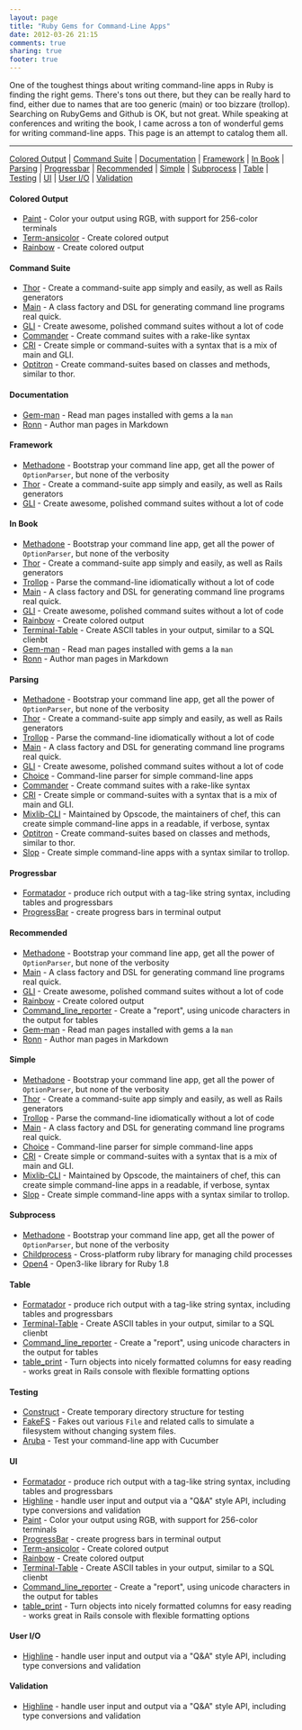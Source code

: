 ```yaml
---
layout: page
title: "Ruby Gems for Command-Line Apps"
date: 2012-03-26 21:15
comments: true
sharing: true
footer: true
---
```

One of the toughest things about writing command-line apps in Ruby is finding the right gems.  There's tons out there, but they
can be really hard to find, either due to names that are too generic (main) or too bizzare (trollop).  Searching on RubyGems and
Github is OK, but not great.  While speaking at conferences and writing the book, I came across a ton of wonderful
gems for writing command-line apps.  This page is an attempt to catalog them all.

----



<a href='#tag-colored_output'>Colored Output</a> | <a href='#tag-command_suite'>Command Suite</a> | <a href='#tag-documentation'>Documentation</a> | <a href='#tag-framework'>Framework</a> | <a href='#tag-inbook'>In Book</a> | <a href='#tag-parsing'>Parsing</a> | <a href='#tag-progressbar'>Progressbar</a> | <a href='#tag-recommended'>Recommended</a> | <a href='#tag-simple'>Simple</a> | <a href='#tag-subprocess'>Subprocess</a> | <a href='#tag-table'>Table</a> | <a href='#tag-testing'>Testing</a> | <a href='#tag-ui'>UI</a> | <a href='#tag-user_io'>User I/O</a> | <a href='#tag-validation'>Validation</a>


<a name='tag-colored_output'></a>
#### Colored Output
* <a href='https:/github.com/janlelis/paint'>Paint</a> - Color your output using RGB, with support for 256-color terminals
* <a href='https:/github.com/flori/term-ansicolor.git'>Term-ansicolor</a> - Create colored output
* <a href='https://github.com/sickill/rainbow'>Rainbow</a> - Create colored output

<a name='tag-command_suite'></a>
#### Command Suite
* <a href='http://www.github.com/wycats/thor'>Thor</a> - Create a command-suite app simply and easily, as well as Rails generators
* <a href='http://github.com/ahoward/main'>Main</a> - A class factory and DSL for generating command line programs real quick.
* <a href='http://github.com/davetron5000/gli'>GLI</a> - Create awesome, polished command suites without a lot of code
* <a href='https:/github.com/visionmedia/commander'>Commander</a> - Create command suites with a rake-like syntax
* <a href='https:/github.com/ddfreyne/cri'>CRI</a> - Create simple or command-suites with a syntax that is a mix of main and GLI.
* <a href='https:/github.com/joshbuddy/optitron'>Optitron</a> - Create command-suites based on classes and methods, similar to thor.

<a name='tag-documentation'></a>
#### Documentation
* <a href='https://github.com/defunkt/gem-man'>Gem-man</a> - Read man pages installed with gems a la `man`
* <a href='https://github.com/rtomayko/ronn'>Ronn</a> - Author man pages in Markdown

<a name='tag-framework'></a>
#### Framework
* <a href='http://www.github.com/davetron5000/methadone'>Methadone</a> - Bootstrap your command line app, get all the power of `OptionParser`, but none of the verbosity
* <a href='http://www.github.com/wycats/thor'>Thor</a> - Create a command-suite app simply and easily, as well as Rails generators
* <a href='http://github.com/davetron5000/gli'>GLI</a> - Create awesome, polished command suites without a lot of code

<a name='tag-inbook'></a>
#### In Book
* <a href='http://www.github.com/davetron5000/methadone'>Methadone</a> - Bootstrap your command line app, get all the power of `OptionParser`, but none of the verbosity
* <a href='http://www.github.com/wycats/thor'>Thor</a> - Create a command-suite app simply and easily, as well as Rails generators
* <a href='http://trollop.rubyforge.org'>Trollop</a> - Parse the command-line idiomatically without a lot of code
* <a href='http://github.com/ahoward/main'>Main</a> - A class factory and DSL for generating command line programs real quick.
* <a href='http://github.com/davetron5000/gli'>GLI</a> - Create awesome, polished command suites without a lot of code
* <a href='https://github.com/sickill/rainbow'>Rainbow</a> - Create colored output
* <a href='https://github.com/visionmedia/terminal-table'>Terminal-Table</a> - Create ASCII tables in your output, similar to a SQL clienbt
* <a href='https://github.com/defunkt/gem-man'>Gem-man</a> - Read man pages installed with gems a la `man`
* <a href='https://github.com/rtomayko/ronn'>Ronn</a> - Author man pages in Markdown

<a name='tag-parsing'></a>
#### Parsing
* <a href='http://www.github.com/davetron5000/methadone'>Methadone</a> - Bootstrap your command line app, get all the power of `OptionParser`, but none of the verbosity
* <a href='http://www.github.com/wycats/thor'>Thor</a> - Create a command-suite app simply and easily, as well as Rails generators
* <a href='http://trollop.rubyforge.org'>Trollop</a> - Parse the command-line idiomatically without a lot of code
* <a href='http://github.com/ahoward/main'>Main</a> - A class factory and DSL for generating command line programs real quick.
* <a href='http://github.com/davetron5000/gli'>GLI</a> - Create awesome, polished command suites without a lot of code
* <a href='https:/github.com/defunkt/choice'>Choice</a> - Command-line parser for simple command-line apps
* <a href='https:/github.com/visionmedia/commander'>Commander</a> - Create command suites with a rake-like syntax
* <a href='https:/github.com/ddfreyne/cri'>CRI</a> - Create simple or command-suites with a syntax that is a mix of main and GLI.
* <a href='https:/github.com/opscode/mixlib-cli'>Mixlib-CLI</a> - Maintained by Opscode, the maintainers of chef, this can create simple command-line apps in a readable, if verbose, syntax
* <a href='https:/github.com/joshbuddy/optitron'>Optitron</a> - Create command-suites based on classes and methods, similar to thor.
* <a href='https:/github.com/injekt/slop'>Slop</a> - Create simple command-line apps with a syntax similar to trollop.

<a name='tag-progressbar'></a>
#### Progressbar
* <a href='https:/github.com/geemus/formatador'>Formatador</a> - produce rich output with a tag-like string syntax, including tables and progressbars
* <a href='https:/github.com/paul/progress_bar'>ProgressBar</a> - create progress bars in terminal output

<a name='tag-recommended'></a>
#### Recommended
* <a href='http://www.github.com/davetron5000/methadone'>Methadone</a> - Bootstrap your command line app, get all the power of `OptionParser`, but none of the verbosity
* <a href='http://github.com/ahoward/main'>Main</a> - A class factory and DSL for generating command line programs real quick.
* <a href='http://github.com/davetron5000/gli'>GLI</a> - Create awesome, polished command suites without a lot of code
* <a href='https://github.com/sickill/rainbow'>Rainbow</a> - Create colored output
* <a href='https://github.com/wbailey/command_line_reporter'>Command_line_reporter</a> - Create a "report", using unicode characters in the output for tables
* <a href='https://github.com/defunkt/gem-man'>Gem-man</a> - Read man pages installed with gems a la `man`
* <a href='https://github.com/rtomayko/ronn'>Ronn</a> - Author man pages in Markdown

<a name='tag-simple'></a>
#### Simple
* <a href='http://www.github.com/davetron5000/methadone'>Methadone</a> - Bootstrap your command line app, get all the power of `OptionParser`, but none of the verbosity
* <a href='http://www.github.com/wycats/thor'>Thor</a> - Create a command-suite app simply and easily, as well as Rails generators
* <a href='http://trollop.rubyforge.org'>Trollop</a> - Parse the command-line idiomatically without a lot of code
* <a href='http://github.com/ahoward/main'>Main</a> - A class factory and DSL for generating command line programs real quick.
* <a href='https:/github.com/defunkt/choice'>Choice</a> - Command-line parser for simple command-line apps
* <a href='https:/github.com/ddfreyne/cri'>CRI</a> - Create simple or command-suites with a syntax that is a mix of main and GLI.
* <a href='https:/github.com/opscode/mixlib-cli'>Mixlib-CLI</a> - Maintained by Opscode, the maintainers of chef, this can create simple command-line apps in a readable, if verbose, syntax
* <a href='https:/github.com/injekt/slop'>Slop</a> - Create simple command-line apps with a syntax similar to trollop.

<a name='tag-subprocess'></a>
#### Subprocess
* <a href='http://www.github.com/davetron5000/methadone'>Methadone</a> - Bootstrap your command line app, get all the power of `OptionParser`, but none of the verbosity
* <a href='https://github.com/jarib/childprocess'>Childprocess</a> - Cross-platform ruby library for managing child processes
* <a href='https://github.com/ahoward/open4'>Open4</a> - Open3-like library for Ruby 1.8

<a name='tag-table'></a>
#### Table
* <a href='https:/github.com/geemus/formatador'>Formatador</a> - produce rich output with a tag-like string syntax, including tables and progressbars
* <a href='https://github.com/visionmedia/terminal-table'>Terminal-Table</a> - Create ASCII tables in your output, similar to a SQL clienbt
* <a href='https://github.com/wbailey/command_line_reporter'>Command_line_reporter</a> - Create a "report", using unicode characters in the output for tables
* <a href='https://github.com/arches/table_print'>table_print</a> - Turn objects into nicely formatted columns for easy reading - works great in Rails console with flexible formatting options

<a name='tag-testing'></a>
#### Testing
* <a href='https:/github.com/devver/construct'>Construct</a> - Create temporary directory structure for testing
* <a href='https:/github.com/defunkt/fakefs'>FakeFS</a> - Fakes out various `File` and related calls to simulate a filesystem without changing system files.
* <a href='https://github.com/cucumber/aruba'>Aruba</a> - Test your command-line app with Cucumber

<a name='tag-ui'></a>
#### UI
* <a href='https:/github.com/geemus/formatador'>Formatador</a> - produce rich output with a tag-like string syntax, including tables and progressbars
* <a href='https:/github.com/JEG2/highline'>Highline</a> - handle user input and output via a "Q&A" style API, including type conversions and validation
* <a href='https:/github.com/janlelis/paint'>Paint</a> - Color your output using RGB, with support for 256-color terminals
* <a href='https:/github.com/paul/progress_bar'>ProgressBar</a> - create progress bars in terminal output
* <a href='https:/github.com/flori/term-ansicolor.git'>Term-ansicolor</a> - Create colored output
* <a href='https://github.com/sickill/rainbow'>Rainbow</a> - Create colored output
* <a href='https://github.com/visionmedia/terminal-table'>Terminal-Table</a> - Create ASCII tables in your output, similar to a SQL clienbt
* <a href='https://github.com/wbailey/command_line_reporter'>Command_line_reporter</a> - Create a "report", using unicode characters in the output for tables
* <a href='https://github.com/arches/table_print'>table_print</a> - Turn objects into nicely formatted columns for easy reading - works great in Rails console with flexible formatting options

<a name='tag-user_io'></a>
#### User I/O
* <a href='https:/github.com/JEG2/highline'>Highline</a> - handle user input and output via a "Q&A" style API, including type conversions and validation

<a name='tag-validation'></a>
#### Validation
* <a href='https:/github.com/JEG2/highline'>Highline</a> - handle user input and output via a "Q&A" style API, including type conversions and validation
